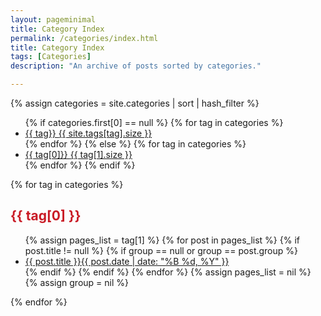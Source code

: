 ```yaml
---
layout: pageminimal
title: Category Index
permalink: /categories/index.html
title: Category Index
tags: [Categories]
description: "An archive of posts sorted by categories."

---
```


{% assign categories = site.categories | sort | hash_filter %}

<ul class="tag-box inline">
  {% if categories.first[0] == null %}
    {% for tag in categories %}
      <li><a href="#{{ tag }}">{{ tag}} <span>{{ site.tags[tag].size }}</span></a></li>
    {% endfor %}
  {% else %}
    {% for tag in categories %}
      <li><a href="#{{ tag[0] }}">{{ tag[0]}} <span>{{ tag[1].size }}</span></a></li>
    {% endfor %}
  {% endif %}
</ul>

{% for tag in categories %}
  <h2 id="{{ tag[0] }}" style="color: #c91b26">{{ tag[0] }}</h2>
  <ul class="post-list">
    {% assign pages_list = tag[1] %}
    {% for post in pages_list %}
      {% if post.title != null %}
      {% if group == null or group == post.group %}
      <li><a href="{{ site.baseurl }}{{ post.url }}">{{ post.title }}<span class="entry-date"><time datetime="{{ post.date | date_to_xmlschema }}" itemprop="datePublished">{{ post.date | date: "%B %d, %Y" }}</time></span></a></li>
      {% endif %}
      {% endif %}
    {% endfor %}
    {% assign pages_list = nil %}
    {% assign group = nil %}
  </ul>
{% endfor %}
